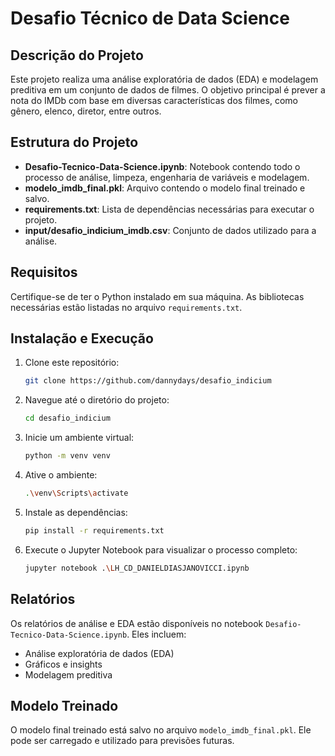 # Desafio Técnico de Data Science

## Descrição do Projeto
Este projeto realiza uma análise exploratória de dados (EDA) e modelagem preditiva em um conjunto de dados de filmes. O objetivo principal é prever a nota do IMDb com base em diversas características dos filmes, como gênero, elenco, diretor, entre outros.

## Estrutura do Projeto
- **Desafio-Tecnico-Data-Science.ipynb**: Notebook contendo todo o processo de análise, limpeza, engenharia de variáveis e modelagem.
- **modelo_imdb_final.pkl**: Arquivo contendo o modelo final treinado e salvo.
- **requirements.txt**: Lista de dependências necessárias para executar o projeto.
- **input/desafio_indicium_imdb.csv**: Conjunto de dados utilizado para a análise.

## Requisitos
Certifique-se de ter o Python instalado em sua máquina. As bibliotecas necessárias estão listadas no arquivo `requirements.txt`.

## Instalação e Execução
1. Clone este repositório:
   ```bash
   git clone https://github.com/dannydays/desafio_indicium
   ```
2. Navegue até o diretório do projeto:
   ```bash
   cd desafio_indicium
   ```
3. Inicie um ambiente virtual:
   ```bash
   python -m venv venv
   ```
4. Ative o ambiente:
   ```bash
   .\venv\Scripts\activate
   ```
5. Instale as dependências:
   ```bash
   pip install -r requirements.txt
   ```
6. Execute o Jupyter Notebook para visualizar o processo completo:
   ```bash
   jupyter notebook .\LH_CD_DANIELDIASJANOVICCI.ipynb
   ```

## Relatórios
Os relatórios de análise e EDA estão disponíveis no notebook `Desafio-Tecnico-Data-Science.ipynb`. Eles incluem:
- Análise exploratória de dados (EDA)
- Gráficos e insights
- Modelagem preditiva

## Modelo Treinado
O modelo final treinado está salvo no arquivo `modelo_imdb_final.pkl`. Ele pode ser carregado e utilizado para previsões futuras.

